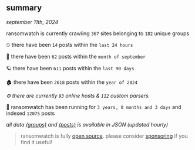 
## summary
_september 11th, 2024_

ransomwatch is currently crawling `367` sites belonging to `182` unique groups

⏲ there have been `14` posts within the `last 24 hours`

🦈 there have been `62` posts within the `month of september`

🪐 there have been `611` posts within the `last 90 days`

🏚 there have been `2618` posts within the `year of 2024`

_⚙️ there are currently `93` online hosts & `112` custom parsers._

🦕 ransomwatch has been running for `3 years, 0 months and 3 days` and indexed `12075` posts

_all data  [(groups)](http://ransomwhat.telemetry.ltd/groups) and [(posts)](http://ransomwhat.telemetry.ltd/posts) is available in JSON (updated hourly)_

> ransomwatch is fully [open source](https://github.com/joshhighet/ransomwatch#ransomwatch--). please consider [sponsoring](https://github.com/sponsors/joshhighet) if you find it useful!
